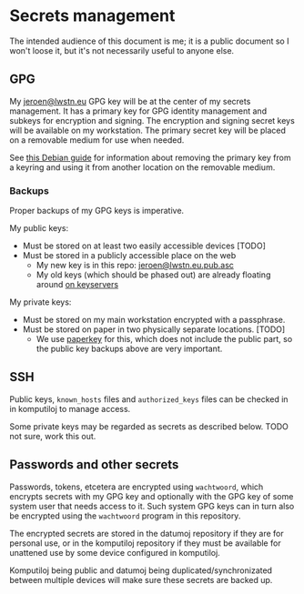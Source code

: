 # Secrets management

The intended audience of this document is me;
it is a public document so I won't loose it,
but it's not necessarily useful to anyone else.

## GPG

My jeroen@lwstn.eu GPG key will be at the center of my secrets management.
It has a primary key for GPG identity management and subkeys for encryption and signing.
The encryption and signing secret keys will be available on my workstation.
The primary secret key will be placed on a removable medium for use when needed.

See [this Debian guide](https://wiki.debian.org/Subkeys) for information about
removing the primary key from a keyring and using it from another location on
the removable medium.

### Backups

Proper backups of my GPG keys is imperative.

My public keys:

- Must be stored on at least two easily accessible devices [TODO]
- Must be stored in a publicly accessible place on the web
	- My new key is in this repo: <jeroen@lwstn.eu.pub.asc>
	- My old keys (which should be phased out) are already floating around [on
	  keyservers](https://keyserver.ubuntu.com/pks/lookup?search=jeroenleeuwestein&fingerprint=on&op=index)

My private keys:

- Must be stored on my main workstation encrypted with a passphrase.
- Must be stored on paper in two physically separate locations. [TODO]
	- We use [paperkey](https://www.jabberwocky.com/software/paperkey/) for
	  this, which does not include the public part, so the public key backups
	  above are very important.

## SSH

Public keys, `known_hosts` files and `authorized_keys` files can be checked in
in komputiloj to manage access.

Some private keys may be regarded as secrets as described below.
TODO not sure, work this out.

## Passwords and other secrets

Passwords, tokens, etcetera are encrypted using `wachtwoord`,
which encrypts secrets with my GPG key and optionally with the GPG key of some
system user that needs access to it. Such system GPG keys can in turn also be
encrypted using the `wachtwoord` program in this repository.

The encrypted secrets are stored in the datumoj repository if they are for
personal use, or in the komputiloj repository if they must be available for
unattened use by some device configured in komputiloj.

Komputiloj being public and datumoj being duplicated/synchronizated between
multiple devices will make sure these secrets are backed up.

